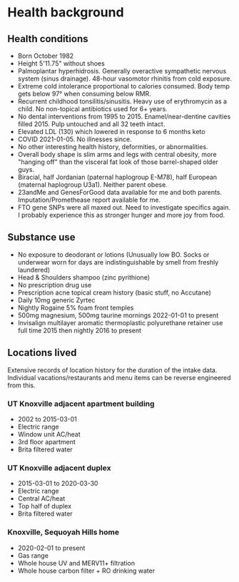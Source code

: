 # Health background

## Health conditions
* Born October 1982
* Height 5'11.75" without shoes
* Palmoplantar hyperhidrosis. Generally overactive sympathetic nervous system (sinus drainage). 48-hour vasomotor rhinitis from cold exposure.
* Extreme cold intolerance proportional to calories consumed. Body temp gets below 97° when consuming below RMR.
* Recurrent childhood tonsilitis/sinusitis. Heavy use of erythromycin as a child. No non-topical antibiotics used for 6+ years.
* No dental interventions from 1995 to 2015. Enamel/near-dentine cavities filled 2015. Pulp untouched and all 32 teeth intact.
* Elevated LDL (130) which lowered in response to 6 months keto
* COVID 2021-01-05. No illnesses since.
* No other interesting health history, deformities, or abnormalities.
* Overall body shape is slim arms and legs with central obesity, more "hanging off" than the visceral fat look of those barrel-shaped older guys.
* Biracial, half Jordanian (paternal haplogroup E-M78), half European (maternal haplogroup U3a1). Neither parent obese.
* 23andMe and GenesForGood data available for me and both parents. Imputation/Promethease report available for me.
* FTO gene SNPs were all maxed out. Need to investigate specifics again. I probably experience this as stronger hunger and more joy from food.

## Substance use
* No exposure to deodorant or lotions (Unusually low BO. Socks or underwear worn for days are indistinguishable by smell from freshly laundered) 
* Head & Shoulders shampoo (zinc pyrithione)
* No prescription drug use
* Prescription acne topical cream history (basic stuff, no Accutane)
* Daily 10mg generic Zyrtec
* Nightly Rogaine 5% foam front temples
* 500mg magnesium, 500mg taurine mornings 2022-01-01 to present
* Invisalign multilayer aromatic thermoplastic polyurethane retainer use full time 2015 then nightly 2016 to present

## Locations lived
Extensive records of location history for the duration of the intake data. Individual vacations/restaurants and menu items can be reverse engineered from this.

### UT Knoxville adjacent apartment building
* 2002 to 2015-03-01
* Electric range
* Window unit AC/heat
* 3rd floor apartment
* Brita filtered water

### UT Knoxville adjacent duplex
* 2015-03-01 to 2020-03-30
* Electric range
* Central AC/heat
* Top half of duplex
* Brita filtered water

### Knoxville, Sequoyah Hills home
* 2020-02-01 to present
* Gas range
* Whole house UV and MERV11+ filtration
* Whole house carbon filter + RO drinking water
